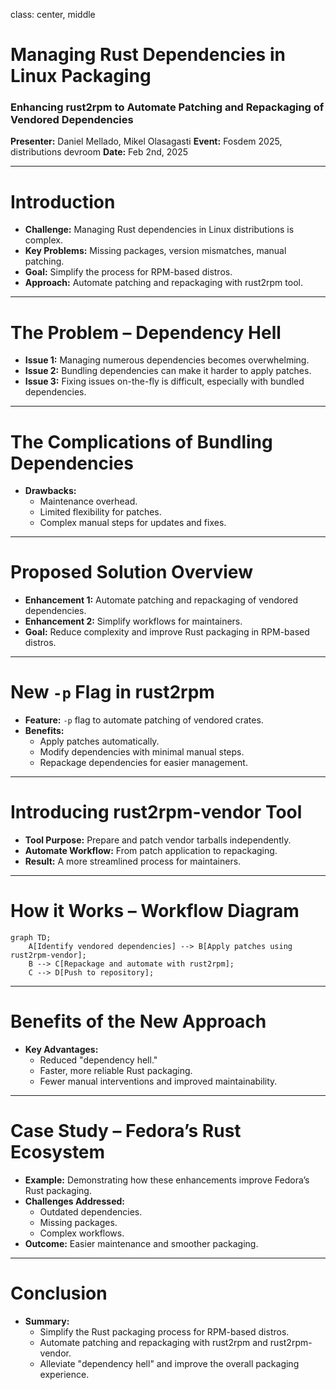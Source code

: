 class: center, middle

# Managing Rust Dependencies in Linux Packaging

### Enhancing rust2rpm to Automate Patching and Repackaging of Vendored Dependencies

**Presenter:** Daniel Mellado, Mikel Olasagasti
**Event:** Fosdem 2025, distributions devroom
**Date:** Feb 2nd, 2025

---

# Introduction

- **Challenge:** Managing Rust dependencies in Linux distributions is complex.
- **Key Problems:** Missing packages, version mismatches, manual patching.
- **Goal:** Simplify the process for RPM-based distros.
- **Approach:** Automate patching and repackaging with rust2rpm tool.

---

# The Problem – Dependency Hell

- **Issue 1:** Managing numerous dependencies becomes overwhelming.
- **Issue 2:** Bundling dependencies can make it harder to apply patches.
- **Issue 3:** Fixing issues on-the-fly is difficult, especially with bundled dependencies.

---

# The Complications of Bundling Dependencies

- **Drawbacks:**
  - Maintenance overhead.
  - Limited flexibility for patches.
  - Complex manual steps for updates and fixes.

---

# Proposed Solution Overview

- **Enhancement 1:** Automate patching and repackaging of vendored dependencies.
- **Enhancement 2:** Simplify workflows for maintainers.
- **Goal:** Reduce complexity and improve Rust packaging in RPM-based distros.

---

# New `-p` Flag in rust2rpm

- **Feature:** `-p` flag to automate patching of vendored crates.
- **Benefits:**
  - Apply patches automatically.
  - Modify dependencies with minimal manual steps.
  - Repackage dependencies for easier management.

---

# Introducing rust2rpm-vendor Tool

- **Tool Purpose:** Prepare and patch vendor tarballs independently.
- **Automate Workflow:** From patch application to repackaging.
- **Result:** A more streamlined process for maintainers.

---

# How it Works – Workflow Diagram

```mermaid
graph TD;
    A[Identify vendored dependencies] --> B[Apply patches using rust2rpm-vendor];
    B --> C[Repackage and automate with rust2rpm];
    C --> D[Push to repository];
```

---

# Benefits of the New Approach

- **Key Advantages:**
  - Reduced "dependency hell."
  - Faster, more reliable Rust packaging.
  - Fewer manual interventions and improved maintainability.

---

# Case Study – Fedora’s Rust Ecosystem

- **Example:** Demonstrating how these enhancements improve Fedora’s Rust packaging.
- **Challenges Addressed:**
  - Outdated dependencies.
  - Missing packages.
  - Complex workflows.
- **Outcome:** Easier maintenance and smoother packaging.

---

# Conclusion

- **Summary:**
  - Simplify the Rust packaging process for RPM-based distros.
  - Automate patching and repackaging with rust2rpm and rust2rpm-vendor.
  - Alleviate "dependency hell" and improve the overall packaging experience.

